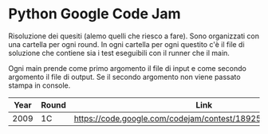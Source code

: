 # Python Google Code Jam

Risoluzione dei quesiti (alemo quelli che riesco a fare). Sono
organizzati con una cartella per ogni round. In ogni cartella per ogni 
questito c'è il file di soluzione che contiene sia i test eseguibili
con il runner che il main.

Ogni main prende come primo argomento il file di input e come secondo
argomento il file di output. Se il secondo argomento non viene passato
stampa in console.


| Year   | Round           |  Link                                                           |  Solution                                               | 
|--------|-----------------|-----------------------------------------------------------------|---------------------------------------------------------|
| 2009   | 1C              |  https://code.google.com/codejam/contest/189252/dashboard#s=p1  | [center_of_mass.py](Round1C_2009/center_of_mass.py)     |

